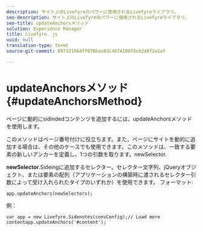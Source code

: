 ```yaml
---
description: サイト上のLivefyreのパワーに使用されるLivefyreライブラリ。
seo-description: サイト上のLivefyreのパワーに使用されるLivefyreライブラリ。
seo-title: updateAnchorsメソッド
solution: Experience Manager
title: Livefyre. js
uuid: null
translation-type: tm+mt
source-git-commit: 097321964ff078bac83c4674100f8c62a8f3a1af

---
```



# updateAnchorsメソッド {#updateAnchorsMethod}

ページに動的にsidindedコンテンツを追加するには、updateAnchorsメソッドを使用します。

このメソッドはページ番号付けに役立ちます。また、ページにサイトを動的に追加する場合は、その他のケースでも使用できます。このメソッドは、一致する要素の新しいアンカーを定義し、1つの引数を取ります。newSelector.

**newSelector**.Sideingに追加するセレクター。セレクター文字列、jQueryオブジェクト、または要素の配列（アプリケーションの構築時に渡されるセレクター引数によって受け入れられたタイプのいずれか）を使用できます。
フォーマット:

```
app.updateAnchors(newSelectors);
```

例：

```
var app = new Livefyre.Sidenotes(convConfig);// Load more contentapp.updateAnchors('#content');
```
